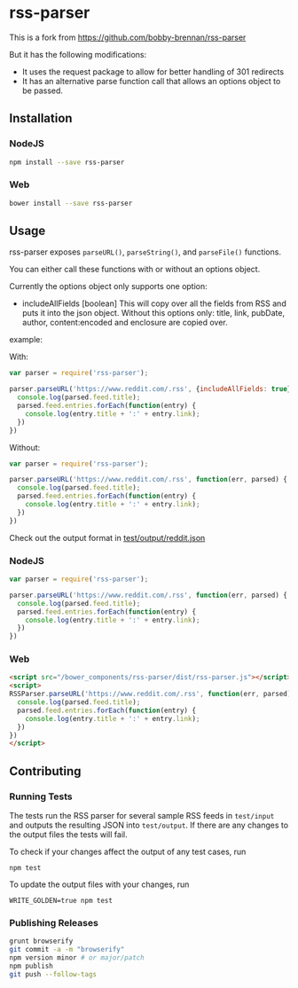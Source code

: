 # rss-parser

This is a fork from https://github.com/bobby-brennan/rss-parser

But it has the following modifications:
* It uses the request package to allow for better handling of 301 redirects
* It has an alternative parse function call that allows an options object to be passed.

## Installation

### NodeJS
```bash
npm install --save rss-parser
```

### Web
```bash
bower install --save rss-parser
```

## Usage
rss-parser exposes `parseURL()`, `parseString()`, and `parseFile()` functions.

You can either call these functions with or without an options object.

Currently the options object only supports one option:
* includeAllFields [boolean]    This will copy over all the fields from RSS and puts it into the json object. Without this options only: title, link, pubDate, author, content:encoded and enclosure are copied over.

example:

With:
```js
var parser = require('rss-parser');

parser.parseURL('https://www.reddit.com/.rss', {includeAllFields: true}, function(err, parsed) {
  console.log(parsed.feed.title);
  parsed.feed.entries.forEach(function(entry) {
    console.log(entry.title + ':' + entry.link);
  })
})
```

Without:
```js
var parser = require('rss-parser');

parser.parseURL('https://www.reddit.com/.rss', function(err, parsed) {
  console.log(parsed.feed.title);
  parsed.feed.entries.forEach(function(entry) {
    console.log(entry.title + ':' + entry.link);
  })
})
```

Check out the output format in [test/output/reddit.json](test/output/reddit.json)

### NodeJS
```js
var parser = require('rss-parser');

parser.parseURL('https://www.reddit.com/.rss', function(err, parsed) {
  console.log(parsed.feed.title);
  parsed.feed.entries.forEach(function(entry) {
    console.log(entry.title + ':' + entry.link);
  })
})
```

### Web
```html
<script src="/bower_components/rss-parser/dist/rss-parser.js"></script>
<script>
RSSParser.parseURL('https://www.reddit.com/.rss', function(err, parsed) {
  console.log(parsed.feed.title);
  parsed.feed.entries.forEach(function(entry) {
    console.log(entry.title + ':' + entry.link);
  })
})
</script>
```

## Contributing

### Running Tests
The tests run the RSS parser for several sample RSS feeds in `test/input` and outputs the resulting JSON into `test/output`. If there are any changes to the output files the tests will fail.

To check if your changes affect the output of any test cases, run

`npm test`

To update the output files with your changes, run

`WRITE_GOLDEN=true npm test`

### Publishing Releases
```bash
grunt browserify
git commit -a -m "browserify"
npm version minor # or major/patch
npm publish
git push --follow-tags
```

